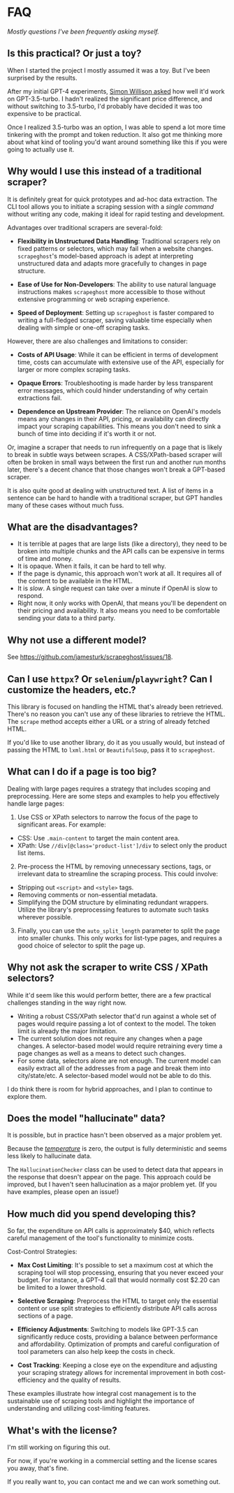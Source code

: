 # FAQ 

*Mostly questions I've been frequently asking myself.*

## Is this practical? Or just a toy?

When I started the project I mostly assumed it was a toy. But I've been surprised by the results.

After my initial GPT-4 experiments, [Simon Willison asked](https://mastodon.social/@simon@simonwillison.net/110042216119791967) how well it'd work on GPT-3.5-turbo. I hadn't realized the significant price difference, and without switching to 3.5-turbo, I'd probably have decided it was too expensive to be practical.

Once I realized 3.5-turbo was an option, I was able to spend a lot more time tinkering with the prompt and token reduction.  It also got me thinking more about what kind of tooling you'd want around something like this if you were going to actually use it.

## Why would I use this instead of a traditional scraper?

It is definitely great for quick prototypes and ad-hoc data extraction. The CLI tool allows you to initiate a scraping session with a *single command* without writing any code, making it ideal for rapid testing and development.

Advantages over traditional scrapers are several-fold:

- **Flexibility in Unstructured Data Handling**: Traditional scrapers rely on fixed patterns or selectors, which may fail when a website changes. `scrapeghost`'s model-based approach is adept at interpreting unstructured data and adapts more gracefully to changes in page structure.

- **Ease of Use for Non-Developers**: The ability to use natural language instructions makes `scrapeghost` more accessible to those without extensive programming or web scraping experience.

- **Speed of Deployment**: Setting up `scrapeghost` is faster compared to writing a full-fledged scraper, saving valuable time especially when dealing with simple or one-off scraping tasks.

However, there are also challenges and limitations to consider:

- **Costs of API Usage**: While it can be efficient in terms of development time, costs can accumulate with extensive use of the API, especially for larger or more complex scraping tasks.

- **Opaque Errors**: Troubleshooting is made harder by less transparent error messages, which could hinder understanding of why certain extractions fail.

- **Dependence on Upstream Provider**: The reliance on OpenAI's models means any changes in their API, pricing, or availability can directly impact your scraping capabilities.
This means you don't need to sink a bunch of time into deciding if it's worth it or not.

Or, imagine a scraper that needs to run infrequently on a page that is likely to break in subtle ways between scrapes.
A CSS/XPath-based scraper will often be broken in small ways between the first run and another run months later, there's a decent chance that those changes won't break a GPT-based scraper.

It is also quite good at dealing with unstructured text. A list of items in a sentence can be hard to handle with a traditional scraper, but GPT handles many of these cases without much fuss.

## What are the disadvantages?

* It is terrible at pages that are large lists (like a directory), they need to be broken into multiple chunks and the API calls can be expensive in terms of time and money.
* It is opaque.  When it fails, it can be hard to tell why.
* If the page is dynamic, this approach won't work at all.  It requires all of the content to be available in the HTML.
* It is *slow*.  A single request can take over a minute if OpenAI is slow to respond.
* Right now, it only works with OpenAI, that means you'll be dependent on their pricing and availability. It also means
you need to be comfortable sending your data to a third party.


## Why not use a different model?

See <https://github.com/jamesturk/scrapeghost/issues/18>.

## Can I use `httpx`? Or `selenium`/`playwright`? Can I customize the headers, etc.?

This library is focused on handling the HTML that's already been retrieved.  There's no reason you can't use any of these libraries to retrieve the HTML.  The `scrape` method accepts either a URL or a string of already fetched HTML.

If you'd like to use another library, do it as you usually would, but instead of passing the HTML to `lxml.html` or `BeautifulSoup`, pass it to `scrapeghost`.

## What can I do if a page is too big?

Dealing with large pages requires a strategy that includes scoping and preprocessing. Here are some steps and examples to help you effectively handle large pages:

1. Use CSS or XPath selectors to narrow the focus of the page to significant areas. For example:
- CSS: Use `.main-content` to target the main content area.
- XPath: Use `//div[@class='product-list']/div` to select only the product list items.

2. Pre-process the HTML by removing unnecessary sections, tags, or irrelevant data to streamline the scraping process. This could involve:
- Stripping out `<script>` and `<style>` tags.
- Removing comments or non-essential metadata.
- Simplifying the DOM structure by eliminating redundant wrappers.
Utilize the library's preprocessing features to automate such tasks wherever possible.

3. Finally, you can use the `auto_split_length` parameter to split the page into smaller chunks.  This only works for list-type pages, and requires a good choice of selector to split the page up.

## Why not ask the scraper to write CSS / XPath selectors?

While it'd seem like this would perform better, there are a few practical challenges standing in the way right now.

* Writing a robust CSS/XPath selector that'd run against a whole set of pages would require passing a lot of context to the model. The token limit is already the major limitation.
* The current solution does not require any changes when a page changes.  A selector-based model would require retraining every time a page changes as well as a means to detect such changes.
* For some data, selectors alone are not enough. The current model can easily extract all of the addresses from a page and break them into city/state/etc. A selector-based model would not be able to do this.

I do think there is room for hybrid approaches, and I plan to continue to explore them.

## Does the model "hallucinate" data?

It is possible, but in practice hasn't been observed as a major problem yet.

Because the [*temperature*](https://platform.openai.com/docs/api-reference/completions) is zero, the output is fully deterministic and seems less likely to hallucinate data.

The `HallucinationChecker` class can be used to detect data that appears in the response that doesn't appear on the page. This approach could be improved, but I haven't seen hallucination as a major problem yet.  (If you have examples, please open an issue!)

## How much did you spend developing this?

So far, the expenditure on API calls is approximately $40, which reflects careful management of the tool's functionality to minimize costs.

Cost-Control Strategies:

- **Max Cost Limiting**: It's possible to set a maximum cost at which the scraping tool will stop processing, ensuring that you never exceed your budget. For instance, a GPT-4 call that would normally cost $2.20 can be limited to a lower threshold.

- **Selective Scraping**: Preprocess the HTML to target only the essential content or use split strategies to efficiently distribute API calls across sections of a page.

- **Efficiency Adjustments**: Switching to models like GPT-3.5 can significantly reduce costs, providing a balance between performance and affordability. Optimization of prompts and careful configuration of tool parameters can also help keep the costs in check.

- **Cost Tracking**: Keeping a close eye on the expenditure and adjusting your scraping strategy allows for incremental improvement in both cost-efficiency and the quality of results.

These examples illustrate how integral cost management is to the sustainable use of scraping tools and highlight the importance of understanding and utilizing cost-limiting features.

## What's with the license?

I'm still working on figuring this out.

For now, if you're working in a commercial setting and the license scares you away, that's fine.

If you really want to, you can contact me and we can work something out.
